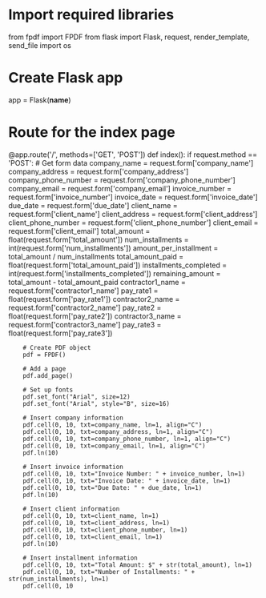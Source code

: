 # Import required libraries
from fpdf import FPDF
from flask import Flask, request, render_template, send_file
import os

# Create Flask app
app = Flask(__name__)

# Route for the index page
@app.route('/', methods=['GET', 'POST'])
def index():
    if request.method == 'POST':
        # Get form data
        company_name = request.form['company_name']
        company_address = request.form['company_address']
        company_phone_number = request.form['company_phone_number']
        company_email = request.form['company_email']
        invoice_number = request.form['invoice_number']
        invoice_date = request.form['invoice_date']
        due_date = request.form['due_date']
        client_name = request.form['client_name']
        client_address = request.form['client_address']
        client_phone_number = request.form['client_phone_number']
        client_email = request.form['client_email']
        total_amount = float(request.form['total_amount'])
        num_installments = int(request.form['num_installments'])
        amount_per_installment = total_amount / num_installments
        total_amount_paid = float(request.form['total_amount_paid'])
        installments_completed = int(request.form['installments_completed'])
        remaining_amount = total_amount - total_amount_paid
        contractor1_name = request.form['contractor1_name']
        pay_rate1 = float(request.form['pay_rate1'])
        contractor2_name = request.form['contractor2_name']
        pay_rate2 = float(request.form['pay_rate2'])
        contractor3_name = request.form['contractor3_name']
        pay_rate3 = float(request.form['pay_rate3'])
        
        # Create PDF object
        pdf = FPDF()
        
        # Add a page
        pdf.add_page()
        
        # Set up fonts
        pdf.set_font("Arial", size=12)
        pdf.set_font("Arial", style="B", size=16)
        
        # Insert company information
        pdf.cell(0, 10, txt=company_name, ln=1, align="C")
        pdf.cell(0, 10, txt=company_address, ln=1, align="C")
        pdf.cell(0, 10, txt=company_phone_number, ln=1, align="C")
        pdf.cell(0, 10, txt=company_email, ln=1, align="C")
        pdf.ln(10)
        
        # Insert invoice information
        pdf.cell(0, 10, txt="Invoice Number: " + invoice_number, ln=1)
        pdf.cell(0, 10, txt="Invoice Date: " + invoice_date, ln=1)
        pdf.cell(0, 10, txt="Due Date: " + due_date, ln=1)
        pdf.ln(10)
        
        # Insert client information
        pdf.cell(0, 10, txt=client_name, ln=1)
        pdf.cell(0, 10, txt=client_address, ln=1)
        pdf.cell(0, 10, txt=client_phone_number, ln=1)
        pdf.cell(0, 10, txt=client_email, ln=1)
        pdf.ln(10)
        
        # Insert installment information
        pdf.cell(0, 10, txt="Total Amount: $" + str(total_amount), ln=1)
        pdf.cell(0, 10, txt="Number of Installments: " + str(num_installments), ln=1)
        pdf.cell(0, 10
